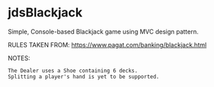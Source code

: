 # jdsBlackjack
Simple, Console-based Blackjack game using MVC design pattern.

RULES TAKEN FROM: https://www.pagat.com/banking/blackjack.html

NOTES:

	The Dealer uses a Shoe containing 6 decks.
	Splitting a player's hand is yet to be supported.
